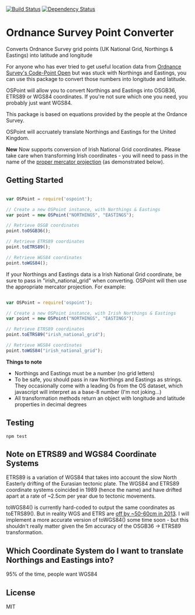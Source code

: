 [![Build Status](https://travis-ci.org/cblanc/ospoint.svg?branch=master)](https://travis-ci.org/cblanc/ospoint)
[![Dependency Status](https://gemnasium.com/cblanc/ospoint.png)](https://gemnasium.com/cblanc/ospoint)

# Ordnance Survey Point Converter

Converts Ordnance Survey grid points (UK National Grid, Northings & Eastings) into latitude and longitude

For anyone who has ever tried to get useful location data from [Ordnance Survey's Code-Point Open](https://www.ordnancesurvey.co.uk/opendatadownload/products.html) but was stuck with Northings and Eastings, you can use this package to convert those numbers into longitude and latitude.

OSPoint will allow you to convert Northings and Eastings into OSGB36, ETRS89 or WGS84 coordinates. If you're not sure which one you need, you probably just want WGS84.

This package is based on equations provided by the people at the Ordance Survey.

OSPoint will accruately translate Northings and Eastings for the United Kingdom. 

**New** Now supports conversion of Irish National Grid coordinates. Please take care when transforming Irish coordinates - you will need to pass in the name of the [proper mercator projection](http://en.wikipedia.org/wiki/Irish_grid_reference_system) (as demonstrated below).

## Getting Started

```javascript

var OSPoint = require('ospoint');

// Create a new OSPoint instance, with Northings & Eastings
var point = new OSPoint("NORTHINGS", "EASTINGS");

// Retrieve OSGB coordinates
point.toOSGB36();

// Retrieve ETRS89 coordinates
point.toETRS89();

// Retrieve WGS84 coordinates
point.toWGS84();

```

If your Northings and Eastings data is a Irish National Grid coordinate, be sure to pass in "irish_national_grid" when converting. OSPoint will then use the appropriate mercator projection. For example:

```javascript

var OSPoint = require('ospoint');

// Create a new OSPoint instance, with Irish Northings & Eastings
var point = new OSPoint("NORTHINGS", "EASTINGS");

// Retrieve ETRS89 coordinates
point.toETRS89("irish_national_grid");

// Retrieve WGS84 coordinates
point.toWGS84("irish_national_grid");

```

**Things to note**
- Northings and Eastings must be a number (no grid letters)
- To be safe, you should pass in raw Northings and Eastings as strings. They occasionally come with a leading 0s from the OS dataset, which javascript will interpret as a base-8 number (I'm not joking...)
- All transformation methods return an object with longitude and latitude properties in decimal degrees

## Testing

```shell
npm test
```

## Note on ETRS89 and WGS84 Coordinate Systems

ETRS89 is a variation of WGS84 that takes into account the slow North Easterly drifting of the Eurasian tectonic plate. The WGS84 and ETRS89 coordinate systems coincided in 1989 (hence the name) and have drifted apart at a rate of ~2.5cm per year due to tectonic movements.

toWGS84() is currently hard-coded to output the same coordinates as toETRS89(). But in reality WGS and ETRS are [off by ~50-60cm in 2013](http://www.killetsoft.de/t_1009_e.htm). I will implement a more accurate version of toWGS84() some time soon - but this shouldn't really matter given the 5m accuracy of the OSGB36 -> ETRS89 transformation.

## Which Coordinate System do I want to translate Northings and Eastings into?

95% of the time, people want WGS84

## License

MIT

